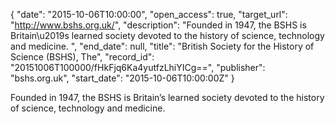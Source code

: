 {
  "date": "2015-10-06T10:00:00", 
  "open_access": true, 
  "target_url": "http://www.bshs.org.uk/", 
  "description": "Founded in 1947, the BSHS is Britain\u2019s learned society devoted to the history of science, technology and medicine. ", 
  "end_date": null, 
  "title": "British Society for the History of Science (BSHS), The", 
  "record_id": "20151006T100000/fHkFjq6Ka4yutfzLhiYICg==", 
  "publisher": "bshs.org.uk", 
  "start_date": "2015-10-06T10:00:00Z"
}

Founded in 1947, the BSHS is Britain’s learned society devoted to the history of science, technology and medicine. 